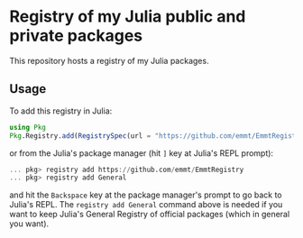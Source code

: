 # Registry of my Julia public and private packages

This repository hosts a registry of my Julia packages.

## Usage

To add this registry in Julia:

```julia
using Pkg
Pkg.Registry.add(RegistrySpec(url = "https://github.com/emmt/EmmtRegistry"))
```

or from the Julia's package manager (hit `]` key at Julia's REPL prompt):

```julia
... pkg> registry add https://github.com/emmt/EmmtRegistry
... pkg> registry add General
```

and hit the `Backspace` key at the package manager's prompt to go back to
Julia's REPL.  The `registry add General` command above is needed if you want
to keep Julia's General Registry of official packages (which in general you
want).
